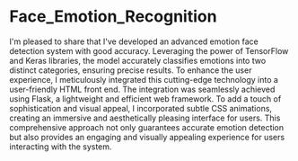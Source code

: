 # Face_Emotion_Recognition
I'm pleased to share that I've developed an advanced emotion face detection system with good accuracy. Leveraging the power of TensorFlow and Keras libraries, the model accurately classifies emotions into two distinct categories, ensuring precise results. To enhance the user experience, I meticulously integrated this cutting-edge technology into a user-friendly HTML front end. The integration was seamlessly achieved using Flask, a lightweight and efficient web framework. To add a touch of sophistication and visual appeal, I incorporated subtle CSS animations, creating an immersive and aesthetically pleasing interface for users. This comprehensive approach not only guarantees accurate emotion detection but also provides an engaging and visually appealing experience for users interacting with the system.
